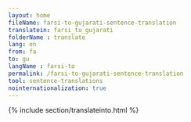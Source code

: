 ```yaml
---
layout: home
fileName: farsi-to-gujarati-sentence-translation
translatein: farsi_to_gujarati
folderName : translate
lang: en
from: fa
to: gu
langName : farsi-to
permalink: /farsi-to-gujarati-sentence-translation
tool: sentence-translations
nointernationalization: true
---
```

{% include section/translateinto.html %}
